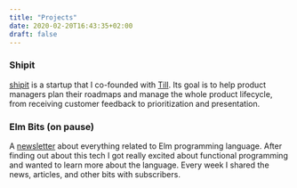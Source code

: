 ```yaml
---
title: "Projects"
date: 2020-02-20T16:43:35+02:00
draft: false
---
```


### Shipit

[shipit](https://www.getshipit.com) is a startup that I co-founded with [Till](http://www.quack.ch/). Its goal is to help product managers plan their roadmaps and manage the whole product lifecycle, from receiving customer feedback to prioritization and presentation.

### Elm Bits (on pause)

A [newsletter](https://elmbits.com/) about everything related to Elm programming language. After finding out about this tech I got really excited about functional programming and wanted to learn more about the language. Every week I shared the news, articles, and other bits with subscribers.
